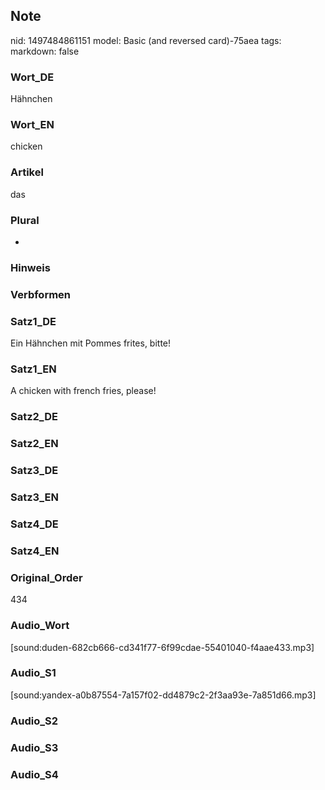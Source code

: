 ## Note
nid: 1497484861151
model: Basic (and reversed card)-75aea
tags: 
markdown: false

### Wort_DE
Hähnchen

### Wort_EN
chicken

### Artikel
das

### Plural
-

### Hinweis


### Verbformen


### Satz1_DE
Ein Hähnchen mit Pommes frites, bitte!

### Satz1_EN
A chicken with french fries, please!

### Satz2_DE


### Satz2_EN


### Satz3_DE


### Satz3_EN


### Satz4_DE


### Satz4_EN


### Original_Order
434

### Audio_Wort
[sound:duden-682cb666-cd341f77-6f99cdae-55401040-f4aae433.mp3]

### Audio_S1
[sound:yandex-a0b87554-7a157f02-dd4879c2-2f3aa93e-7a851d66.mp3]

### Audio_S2


### Audio_S3


### Audio_S4


